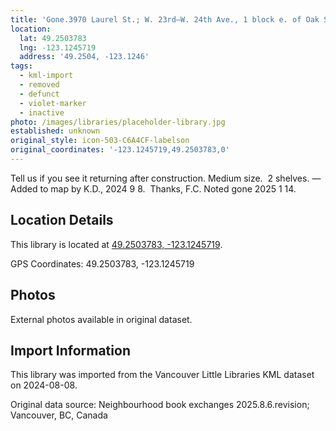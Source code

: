```yaml
---
title: 'Gone.3970 Laurel St.; W. 23rd—W. 24th Ave., 1 block e. of Oak St.'
location:
  lat: 49.2503783
  lng: -123.1245719
  address: '49.2504, -123.1246'
tags:
  - kml-import
  - removed
  - defunct
  - violet-marker
  - inactive
photo: /images/libraries/placeholder-library.jpg
established: unknown
original_style: icon-503-C6A4CF-labelson
original_coordinates: '-123.1245719,49.2503783,0'
---
```

Tell us if you see it returning after construction.
Medium size.  2 shelves.
—Added to map by K.D., 2024 9 8.  Thanks, F.C.
Noted gone 2025 1 14.  

## Location Details

This library is located at [49.2503783, -123.1245719](https://www.google.com/maps?q=49.2503783,-123.1245719).

GPS Coordinates: 49.2503783, -123.1245719

## Photos

External photos available in original dataset.

## Import Information

This library was imported from the Vancouver Little Libraries KML dataset on 2024-08-08.

Original data source: Neighbourhood book exchanges 2025.8.6.revision; Vancouver, BC, Canada
